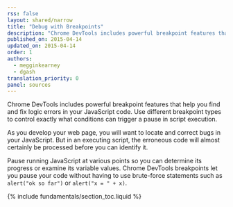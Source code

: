 ```yaml
---
rss: false
layout: shared/narrow
title: "Debug with Breakpoints"
description: "Chrome DevTools includes powerful breakpoint features that help you find and fix logic errors in your JavaScript code."
published_on: 2015-04-14
updated_on: 2015-04-14
order: 1
authors:
  - megginkearney
  - dgash
translation_priority: 0
panel: sources
---
```


<p class="intro">
  Chrome DevTools includes powerful breakpoint features that help you find and fix logic errors in your JavaScript code. Use different breakpoint types to control exactly what conditions can trigger a pause in script execution.
</p>

As you develop your web page,
you will want to locate and correct bugs in your JavaScript.
But in an executing script,
the erroneous code will almost certainly be processed
before you can identify it.

Pause running JavaScript at various points
so you can determine its progress or examine its variable values.
Chrome DevTools breakpoints let you pause your code
without having to use brute-force statements
such as `alert("ok so far")` or `alert("x = " + x)`.

{% include fundamentals/section_toc.liquid %}
